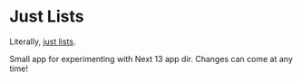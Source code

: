 # Just Lists

Literally, [just lists](https://lists-next-13-app.vercel.app/).

Small app for experimenting with Next 13 app dir. Changes can come at any time!

